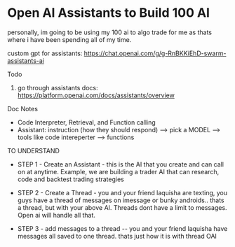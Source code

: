 # Open AI Assistants to Build 100 AI 

personally, im going to be using my 100 ai to algo trade for me as thats where i have been spending all of my time. 

custom gpt for assistants: https://chat.openai.com/g/g-RnBKKiEhD-swarm-assistants-ai

Todo 
1. go through assistants docs: https://platform.openai.com/docs/assistants/overview 

Doc Notes
-  Code Interpreter, Retrieval, and Function calling
- Assistant: instruction (how they should respond) --> pick a MODEL --> tools like code intereperter --> functions 

TO UNDERSTAND
- STEP 1 - Create an Assistant - this is the AI that you create and can call on at anytime. Example, we are building a trader AI that can research, code and backtest trading strategies

- STEP 2 - Create a Thread - you and your friend laquisha are texting, you guys have a thread of messages on imessage or bunky androids.. thats a thread, but with your above AI. Threads dont have a limit to messages. Open ai will handle all that. 

- STEP 3 - add messages to a thread -- you and your friend laquisha have messages all saved to one thread. thats just how it is with thread OAI